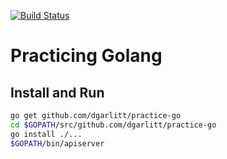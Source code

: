 [![Build Status](https://travis-ci.org/dgarlitt/practice-go.svg)](https://travis-ci.org/dgarlitt/practice-go)

# Practicing Golang

## Install and Run

```sh
go get github.com/dgarlitt/practice-go
cd $GOPATH/src/github.com/dgarlitt/practice-go
go install ./...
$GOPATH/bin/apiserver
```
